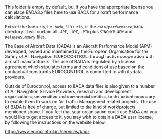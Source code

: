 This folder is empty by default, but if you have the appropriate license you can place BADA3.x files here to use BADA for aircraft performance calculations.


Extract the bada zip, i.e. `bada_3131.zip`, in the `data/performance/BADA` directory.
It will contain all `.APF`, `.OPF`, `.PTD` plus `SYNONYM.NEW` and `ReleaseSummary` files.


The Base of Aircraft Data (BADA) is an Aircraft Performance Model (APM) developed, owned and maintained by the European Organisation for the Safety of Air Navigation (EUROCONTROL) through active cooperation with aircraft manufacturers. The use of BADA is regulated by a license agreement which stipulates terms and conditions of use based on the contractual constraints EUROCONTROL is committed to with its data providers.

Outside of Eurocontrol, access to BADA data files is also given to a number of Air Navigation Service Providers, research and development organisations, universities and commercial entities, to the extent necessary to enable them to work on Air Traffic Management related projects. The use of BADA is free of charge, but limited to the kind of work/projects mentioned above.
If you feel that your organisation could use BADA and you would like to get access to it, you may wish to obtain a BADA user license, by following the instructions on the website below.

https://www.eurocontrol.int/services/bada
